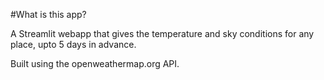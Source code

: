 #What is this app?

A Streamlit webapp that gives the temperature and sky conditions for any place, upto 5 days in advance.

Built using the openweathermap.org API.
